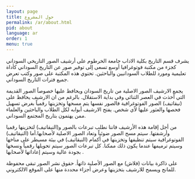 ```yaml
---
layout: page
title: حول المشروع
permalink: /ar/about.html
pid: about
language: ar
order: 1
menu: true
---
```

يشرف قسم التاريخ بكلية الاداب جامعة الخرطوم على أرشيف الصور التاريخي السوداني كجزء من مكتبة فوتوغرافيا أوسع تسعى إلى توفير صور عن التاريخ السوداني كأداة تعليمية ومورد للطلاب السودانيين والباحثين. تحتوي هذه المكتبة على صور وكتب تعرض جميع فترات التاريخ السوداني.

يجمع الارشيف الصور الاصلية من تاريخ السودان ويحافظ عليها خصوصاً الصور القديمة التي أخذت في العصر الثنائي وفي بداية الاستقلال. بالرغم من ان الارشيف يحافظ على (نيقاتيف) الصور الفوتوغرافية فالصور نفسها يتم مسحها وتخزينها رقمياً بغرض تسهيل فحصها والعثور عليها لأي شخص. يفتح الارشيف أبوابه لكل الطلاب والباحثين والعلماء ممن يهتمون بتاريخ المجتمع السوداني.

من أجل إقامة هذه الأرشيف فاننا نطلب تبرعات بالصور و(النيقاتيف) لتخزينها رقميا وأرشفتها. سيتم مسح الصور ضوئياً وتعاد الصور الاصلية لأصحابها.أما (النيقاتيف) الفوتوغرافية سيتم تنظيفها وتخزينها في أكمام (النيقاتيف) في بيئة مسيطر على مناخها وسيتم ترميمها عندما يكون ذلك ممكنا. كل تبرعات الصور سيتم تحويلها رقمياً ونسخها بجودة عالية وسيتم إعاداتها لأصحابها .

على ذاكرة بيانات (فلاش) مع الصور الأصلية ذاتهأ. حقوق نشر الصور تبقى محفوظة للمانح ويسمح للارشيف بتخزينها وعرض أجزاء محددة منها على الموقع الالكتروني.
